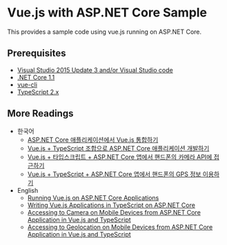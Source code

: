 # Vue.js with ASP.NET Core Sample #

This provides a sample code using vue.js running on ASP.NET Core.


## Prerequisites ##

* [Visual Studio 2015 Update 3 and/or Visual Studio code](https://www.visualstudio.com/downloads/)
* [.NET Core 1.1](https://www.microsoft.com/net/download/core#/current)
* [vue-cli](https://www.npmjs.com/package/vue-cli)
* [TypeScript 2.x](http://www.typescriptlang.org/)


## More Readings ##

* 한국어
  * [ASP.NET Core 애플리케이션에서 Vue.js 통합하기](http://blog.aliencube.org/ko/2017/02/13/running-vuejs-on-aspnet-core-apps/)
  * [Vue.js + TypeScript 조합으로 ASP.NET Core 애플리케이션 개발하기](http://blog.aliencube.org/ko/2017/02/23/running-vuejs-with-typescript-on-aspnet-core-apps/)
  * [Vue.js + 타입스크립트 + ASP.NET Core 앱에서 핸드폰의 카메라 API에 접근하기](http://blog.aliencube.org/ko/2017/03/03/accessing-to-camera-on-mobile-devices-from-vuejs-typescript-aspnetcore-apps/)
  * [Vue.js + TypeScript + ASP.NET Core 앱에서 핸드폰의 GPS 정보 이용하기](http://blog.aliencube.org/ko/2017/03/16/accessing-to-geolocation-on-mobile-devices-from-vuejs-typescript-aspnetcore-app/)
* English
  * [Running Vue.js on ASP.NET Core Applications](https://blog.kloud.com.au/2017/02/14/running-vuejs-on-aspnet-core-apps/)
  * [Writing Vue.js Applications in TypeScript on ASP.NET Core](https://blog.kloud.com.au/2017/02/24/writing-vuejs-apps-in-typescript-on-aspnet-core/)
  * [Accessing to Camera on Mobile Devices from ASP.NET Core Application in Vue.js and TypeScript](https://blog.kloud.com.au/2017/03/03/accessing-to-camera-on-mobile-devices-from-aspnetcore-apps-in-vuejs-and-typescript/)
  * [Accessing to Geolocation on Mobile Devices from ASP.NET Core Application in Vue.js and TypeScript](https://blog.kloud.com.au/2017/03/17/accessing-to-geolocation-on-mobile-devices-from-aspnetcore-apps-in-vuejs-and-typescript/)
